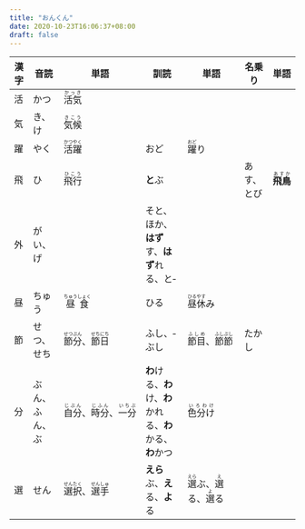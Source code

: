 ```yaml
---
title: "おんくん"
date: 2020-10-23T16:06:37+08:00
draft: false
---
```


漢字|音読|単語|訓読|単語|名乗り|単語
-|-|-|-|-|-|-
活|かつ|<ruby>活気<rp>(</rp><rt>かっき</rt><rp>)</rp></ruby>
気|き、け|<ruby>気候<rp>(</rp><rt>きこう</rt><rp>)</rp></ruby>
躍|やく|<ruby>活躍<rp>(</rp><rt>かつやく</rt><rp>)</rp></ruby>|おど|<ruby>躍<rp>(</rp><rt>おど</rt><rp>)</rp></ruby>り
飛|ひ|<ruby>飛行<rp>(</rp><rt>ひこう</rt><rp>)</rp></ruby>|**と**ぶ||あす、とび|<ruby>**飛鳥**<rp>(</rp><rt>あすか</rt><rp>)</rp></ruby>
外|がい、げ||そと、ほか、**はず**す、**はず**れる、と‐
昼|ちゅう|<ruby>昼食<rp>(</rp><rt>ちゅうしょく</rt><rp>)</rp></ruby>|ひる|<ruby>昼休<rp>(</rp><rt>ひるやす</rt><rp>)</rp></ruby>み
節|せつ、せち|<ruby>節分<rp>(</rp><rt>せつぶん</rt><rp>)</rp></ruby>、<ruby>節日<rp>(</rp><rt>せちにち</rt><rp>)</rp></ruby>|ふし、‐ぶし|<ruby>節目<rp>(</rp><rt>ふしめ</rt><rp>)</rp></ruby>、<ruby>節節<rp>(</rp><rt>ふしぶし</rt><rp>)</rp></ruby>|たかし|
分|ぶん、ふん、ぶ|<ruby>自分<rp>(</rp><rt>じぶん</rt><rp>)</rp></ruby>、<ruby>時分<rp>(</rp><rt>じふん</rt><rp>)</rp></ruby>、<ruby>一分<rp>(</rp><rt>いちぶ</rt><rp>)</rp></ruby>|**わ**ける、**わ**け、**わ**かれる、**わ**かる、**わ**かつ|<ruby>色分け<rp>(</rp><rt>いろわけ</rt><rp>)</rp></ruby>
選|せん|<ruby>選択<rp>(</rp><rt>せんたく</rt><rp>)</rp></ruby>、<ruby>選手<rp>(</rp><rt>せんしゅ</rt><rp>)</rp></ruby>|**えら**ぶ、**え**る、**よ**る|<ruby>選<rp>(</rp><rt>えら</rt><rp>)</rp></ruby>ぶ、<ruby>選<rp>(</rp><rt>え</rt><rp>)</rp></ruby>る、<ruby>選<rp>(</rp><rt>よ</rt><rp>)</rp></ruby>る
